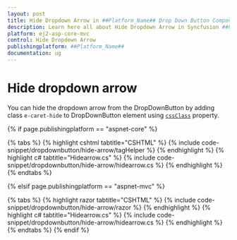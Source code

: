 ```yaml
---
layout: post
title: Hide Dropdown Arrow in ##Platform_Name## Drop Down Button Component
description: Learn here all about Hide Dropdown Arrow in Syncfusion ##Platform_Name## Drop Down Button component of Syncfusion Essential JS 2 and more.
platform: ej2-asp-core-mvc
control: Hide Dropdown Arrow
publishingplatform: ##Platform_Name##
documentation: ug
---
```



# Hide dropdown arrow

You can hide the dropdown arrow from the DropDownButton by adding class `e-caret-hide` to DropDownButton element using [`cssClass`](https://help.syncfusion.com/cr/aspnetcore-js2/Syncfusion.EJ2.SplitButtons.DropDownButton.html#Syncfusion_EJ2_SplitButtons_DropDownButton_CssClass) property.

{% if page.publishingplatform == "aspnet-core" %}

{% tabs %}
{% highlight cshtml tabtitle="CSHTML" %}
{% include code-snippet/dropdownbutton/hide-arrow/tagHelper %}
{% endhighlight %}
{% highlight c# tabtitle="Hidearrow.cs" %}
{% include code-snippet/dropdownbutton/hide-arrow/hidearrow.cs %}
{% endhighlight %}
{% endtabs %}

{% elsif page.publishingplatform == "aspnet-mvc" %}

{% tabs %}
{% highlight razor tabtitle="CSHTML" %}
{% include code-snippet/dropdownbutton/hide-arrow/razor %}
{% endhighlight %}
{% highlight c# tabtitle="Hidearrow.cs" %}
{% include code-snippet/dropdownbutton/hide-arrow/hidearrow.cs %}
{% endhighlight %}
{% endtabs %}
{% endif %}

